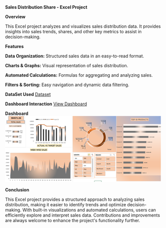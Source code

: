 **Sales Distribution Share - Excel Project**

**Overview**

This Excel project analyzes and visualizes sales distribution data. It provides insights into sales trends, shares, and other key metrics to assist in decision-making.

**Features**

**Data Organization:** Structured sales data in an easy-to-read format.

**Charts & Graphs:** Visual representation of sales distribution.

**Automated Calculations:** Formulas for aggregating and analyzing sales.

**Filters & Sorting:** Easy navigation and dynamic data filtering.

**DataSet Used**
<a href="https://github.com/simar755/Sales-Distribution-Share/blob/main/Sales%20Distribution%20Share(RAW).xlsx">Dataset</a>

**Dashboard Interaction**
<a href="https://github.com/simar755/Sales-Distribution-Share/blob/main/Screenshot%202025-02-06%20165135.png">View Dashboard</a>

**Dashboard**
![Picture.png)](https://github.com/simar755/Sales-Distribution-Share/blob/main/Screenshot%202025-02-06%20165135.png)

**Conclusion**

This Excel project provides a structured approach to analyzing sales distribution, making it easier to identify trends and optimize decision-making. With built-in visualizations and automated calculations, users can efficiently explore and interpret sales data. Contributions and improvements are always welcome to enhance the project's functionality further.

